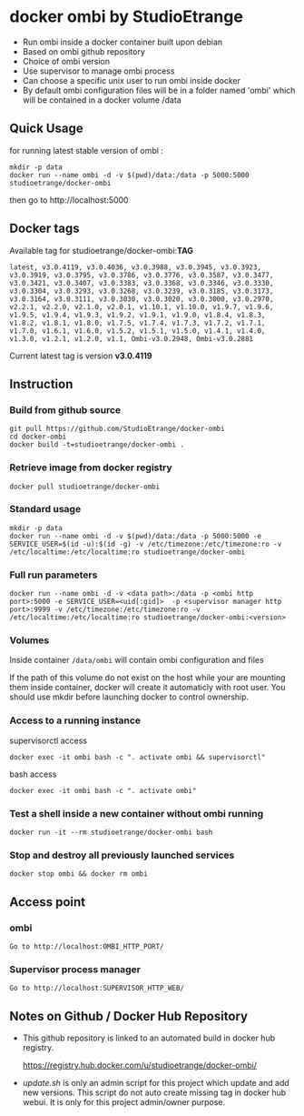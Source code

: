 # docker ombi by StudioEtrange

* Run ombi inside a docker container built upon debian
* Based on ombi github repository
* Choice of ombi version
* Use supervisor to manage ombi process
* Can choose a specific unix user to run ombi inside docker
* By default ombi configuration files will be in a folder named 'ombi' which will be contained in a docker volume /data


## Quick Usage

for running latest stable version of ombi :

	mkdir -p data
	docker run --name ombi -d -v $(pwd)/data:/data -p 5000:5000 studioetrange/docker-ombi

then go to http://localhost:5000

## Docker tags

Available tag for studioetrange/docker-ombi:__TAG__

	latest, v3.0.4119, v3.0.4036, v3.0.3988, v3.0.3945, v3.0.3923, v3.0.3919, v3.0.3795, v3.0.3786, v3.0.3776, v3.0.3587, v3.0.3477, v3.0.3421, v3.0.3407, v3.0.3383, v3.0.3368, v3.0.3346, v3.0.3330, v3.0.3304, v3.0.3293, v3.0.3268, v3.0.3239, v3.0.3185, v3.0.3173, v3.0.3164, v3.0.3111, v3.0.3030, v3.0.3020, v3.0.3000, v3.0.2970, v2.2.1, v2.2.0, v2.1.0, v2.0.1, v1.10.1, v1.10.0, v1.9.7, v1.9.6, v1.9.5, v1.9.4, v1.9.3, v1.9.2, v1.9.1, v1.9.0, v1.8.4, v1.8.3, v1.8.2, v1.8.1, v1.8.0, v1.7.5, v1.7.4, v1.7.3, v1.7.2, v1.7.1, v1.7.0, v1.6.1, v1.6.0, v1.5.2, v1.5.1, v1.5.0, v1.4.1, v1.4.0, v1.3.0, v1.2.1, v1.2.0, v1.1, Ombi-v3.0.2948, Ombi-v3.0.2881

Current latest tag is version __v3.0.4119__

## Instruction

### Build from github source

	git pull https://github.com/StudioEtrange/docker-ombi
	cd docker-ombi
	docker build -t=studioetrange/docker-ombi .

### Retrieve image from docker registry

	docker pull studioetrange/docker-ombi

### Standard usage

	mkdir -p data
	docker run --name ombi -d -v $(pwd)/data:/data -p 5000:5000 -e SERVICE_USER=$(id -u):$(id -g) -v /etc/timezone:/etc/timezone:ro -v /etc/localtime:/etc/localtime:ro studioetrange/docker-ombi

### Full run parameters

	docker run --name ombi -d -v <data path>:/data -p <ombi http port>:5000 -e SERVICE_USER=<uid[:gid]>  -p <supervisor manager http port>:9999 -v /etc/timezone:/etc/timezone:ro -v /etc/localtime:/etc/localtime:ro studioetrange/docker-ombi:<version>

### Volumes

Inside container
`/data/ombi` will contain ombi configuration and files

If the path of this volume do not exist on the host while your are mounting them inside container, docker will create it automaticly with root user. You should use mkdir before launching docker to control ownership.

### Access to a running instance

supervisorctl access

	docker exec -it ombi bash -c ". activate ombi && supervisorctl"
	
bash access

	docker exec -it ombi bash -c ". activate ombi"
	
### Test a shell inside a new container without ombi running

	docker run -it --rm studioetrange/docker-ombi bash
	
### Stop and destroy all previously launched services

	docker stop ombi && docker rm ombi
	
## Access point

### ombi

	Go to http://localhost:OMBI_HTTP_PORT/

### Supervisor process manager

	Go to http://localhost:SUPERVISOR_HTTP_WEB/

## Notes on Github / Docker Hub Repository

* This github repository is linked to an automated build in docker hub registry.

	https://registry.hub.docker.com/u/studioetrange/docker-ombi/

* _update.sh_ is only an admin script for this project which update and add new versions. This script do not auto create missing tag in docker hub webui. It is only for this project admin/owner purpose.
